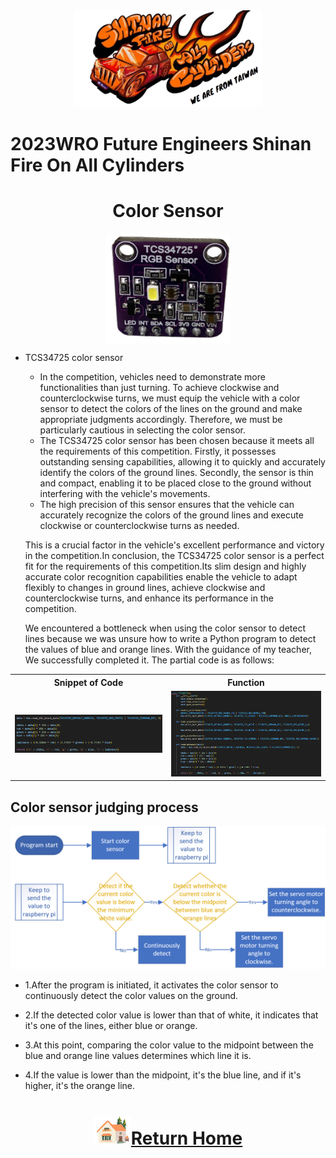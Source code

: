 <div align="center"><img src="../../other/img/logo.png" width="300" alt=" logo"></div>

2023WRO Future Engineers Shinan Fire On All Cylinders  
====
# <div align="center">Color Sensor</div> 
<div align="center">
<img src="./img/TCS34725.png" alt="TCS34725" width=200 style="display: block; margin: 0 auto;" />  
</div>

- TCS34725 color sensor 
  - In the competition, vehicles need to demonstrate more functionalities than just turning. To achieve clockwise and counterclockwise turns, we must equip the vehicle with a color sensor to detect the colors of the lines on the ground and make appropriate judgments accordingly. Therefore, we must be particularly cautious in selecting the color sensor.
  - The TCS34725 color sensor has been chosen because it meets all the requirements of this competition. Firstly, it possesses outstanding sensing capabilities, allowing it to quickly and accurately identify the colors of the ground lines. Secondly, the sensor is thin and compact, enabling it to be placed close to the ground without interfering with the vehicle's movements.
  - The high precision of this sensor ensures that the vehicle can accurately recognize the colors of the ground lines and execute clockwise or counterclockwise turns as needed.  
  
  This is a crucial factor in the vehicle's excellent performance and victory in the competition.In conclusion, the TCS34725 color sensor is a perfect fit for the requirements of this competition.Its slim design and highly accurate color recognition capabilities enable the vehicle to adapt flexibly to changes in ground lines, achieve clockwise and counterclockwise turns, and enhance its performance in the competition.  

  We encountered a bottleneck when using the color sensor to detect lines because we was unsure how to write a Python program to detect the values of blue and orange lines. 
  With the guidance of my teacher, We successfully completed it. The partial code is as follows:

<div align="center" width=100%>
<table >
<tr align="center">
  <th>Snippet of Code</th> 
  <th>Function</th>
</tr>
<tr>
  <td><img src="./img/TCS34725_code.png" alt="TCS34725" width=500/ > </td>
  <td><img src="./img/TCS34725_code_class.png" alt="TCS34725" width=500 />
  </td>  
  </tr>
</table>
</div>

## Color sensor judging process
<div align=center><img src="./img/color_sensor.png"></div>

- 1.After the program is initiated, it activates the color sensor to continuously detect the color values on the ground.

- 2.If the detected color value is lower than that of white, it indicates that it's one of the lines, either blue or orange.

- 3.At this point, comparing the color value to the midpoint between the blue and orange line values determines which line it is.

- 4.If the value is lower than the midpoint, it's the blue line, and if it's higher, it's the orange line.

# <div align="center">![HOME](../../other/img/Home.png)[Return Home](../../)</div>  

